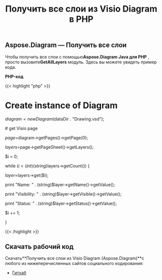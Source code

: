 ﻿---
title: Получить все слои из Visio Diagram в PHP
type: docs
weight: 20
url: /ru/java/retrieve-all-layers-from-the-visio-diagram-in-php/
---
## **Aspose.Diagram — Получить все слои**
 Чтобы получить все слои с помощью**Aspose.Diagram Java для PHP** , просто вызовите**GetAllLayers** модуль. Здесь вы можете увидеть пример кода.

**PHP-код**

{{< highlight "php" >}}

 # Create instance of Diagram

$diagram = new Diagram($dataDir . "Drawing.vsd");

\# get Visio page

$page=$diagram->getPages()->getPage(0);

$layers=$page->getPageSheet()->getLayers();

$i = 0;

while ($i<(int)(string)$layers->getCount()) {

$layer=$layers->get($i);

print "Name: " . (string)$layer->getName()->getValue();

print "Visibility: " . (string)$layer->getVisible()->getValue();

print "Status: " . (string)$layer->getStatus()->getValue();

$i += 1;

}

{{< /highlight >}}
## **Скачать рабочий код**
 Скачать**Получить все слои из Visio Diagram (Aspose.Diagram)**с любого из нижеперечисленных сайтов социального кодирования:

- [Гитхаб](https://github.com/asposediagram/Aspose.Diagram-for-Java/blob/master/Plugins/Aspose_Diagram_Java_for_PHP/src/aspose/diagram/WorkingwithLayers/GetAllLayers.php)
